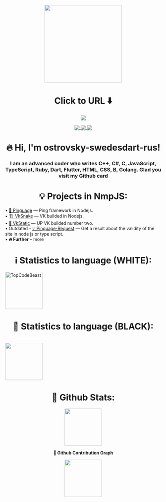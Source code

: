 <!DOCTYPE html>
<html>

<head>
	<link rel="stylesheet" href="styles.css">
	<p align="center"> <img align="center" width=250 weigth=250 src="https://sun9-27.userapi.com/impg/5RcrhfrP2-LuZsnqzHXOtveqDLmUMJyKgdImHw/_VV1SwhnrfA.jpg?size=604x570&quality=96&sign=0224203ab560d076259d20642f4b7ba7&c_uniq_tag=eWwWpQrfushgnsn01TY-BjIuIc7jl8PwMnDF_Ij1tOc&type=album" /><br>
		<h1 align="center">
		Click to URL ⬇️
		</h1>
	<center>
      <a href="https://ostrovsky-swedesdart.github.io"> <img align="center" src="https://readme-typing-svg.herokuapp.com?color=%2336BCF7&lines=www.ostrovsky-swedesdart.github.io" /> </a>

<a href="https://t.me/garant_ostrovsky"> <img align="center" src="https://readme-typing-svg.herokuapp.com?color=%2336BCF7&lines=t.me/garant_ostrovsky" /> </a>
		<a href="https://www.npmjs.com/~ostrovsky-swedesdart"> <img align="center" src="https://readme-typing-svg.herokuapp.com?color=%2336BCF7&lines=npmjs.com/~ostrovsky-swedesdart" /> </a>
<a href="https://www.npmjs.com/~ostrovsky-swedesdart"> <img align="center" src="https://readme-typing-svg.herokuapp.com?color=%2336BCF7&lines=npmjs.com/~ostrovsky-swedesdart" /> </a>
	</center>
	</p>
	<p align="center">
		<h1 align="center">🔥 Hi, I'm ostrovsky-swedesdart-rus!</h1>
		<h3 align="center">I am an advanced coder who writes C++, C#, C, JavaScript, TypeScript, Ruby, Dart, Flutter, HTML, CSS, B, Golang. Glad you visit my Github card</i><br>
    </p>
<h1 align="center">💡 Projects in NmpJS:</h1>
 • <a align="center" target="_blank" href="https://npmjs.com/package/pinguage">🎩 Pinguage</a><text> — Ping framework in Nodejs.</text><br>
 • <a align="center" target="_blank" href="https://npmjs.com/package/vksnake">🏗️ VkSnake</a><text> — VK builded in Nodejs.</text><br>
 • <a align="center" target="_blank" href="https://npmjs.com/package/vkstatic">🛒 VkStatic</a><text> — UP VK builded number two.</text><br>
 • Outdated - <a align="center" target="_blank" href="https://npmjs.com/package/pinguage-request">💡 Pinguage-Request</a><text> — Get a result about the validity of the site in node js or type script.</text><br>
 • <a align="center"><b>🔥 Further</b></a><text> – more</text>
<h1 align="center">ℹ️ Statistics to language (WHITE):</h1>
<img height="120em" align="center" src="https://github-readme-stats.vercel.app/api/top-langs/?username=ostrovsky-swedesdart&layout=compact" alt="TopCodeBeast" align="center"/>
<h1 align="center"> 🛒 Statistics to language (BLACK):</h1>
<br><img align="center" height="120em" src="https://github-readme-stats.vercel.app/api/top-langs/?username=ostrovsky-swedesdart&theme=highcontrast&layout=compact" />
<h1 align="center"><b>🎩 Github Stats:</b></h1>
	<p align="center" height="120em">
  <img align="center" height="120em" src="https://github-readme-stats.vercel.app/api?username=ostrovsky-swedesdart&show_icons=true&theme=highcontrast" /><br>
<p align="center"><b>🚀 Github Contribution Graph</b></p>
<p align="center">
  <img height="120em" align="center" src="https://activity-graph.herokuapp.com/graph?username=ostrovsky-swedesdart&bg_color=000000&color=D9D9D9&line=FCFF00&point=FFFFFF&hide_border=true" />
</p>
</html>

